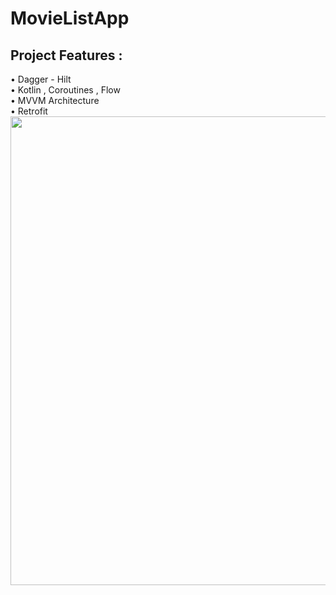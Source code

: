 # MovieListApp

## Project Features :

<div>• Dagger - Hilt</div>
<div>• Kotlin , Coroutines , Flow</div>
<div>• MVVM Architecture </div>
<div>• Retrofit </div>

<div style="display: flex;">

</br>

<img src="https://user-images.githubusercontent.com/63645518/197327724-a9dda776-8740-4253-9bf3-9eda24789abd.png" width="750" height="750">

</br>

